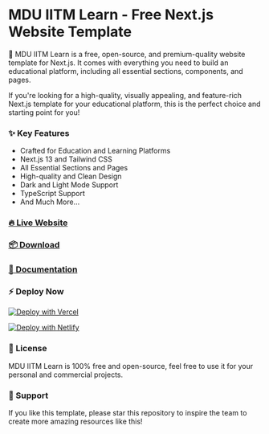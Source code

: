 # MDU IITM Learn - Free Next.js Website Template

🚀 MDU IITM Learn is a free, open-source, and premium-quality website template for Next.js. It comes with everything you need to build an educational platform, including all essential sections, components, and pages.

If you're looking for a high-quality, visually appealing, and feature-rich Next.js template for your educational platform, this is the perfect choice and starting point for you!

### ✨ Key Features
- Crafted for Education and Learning Platforms
- Next.js 13 and Tailwind CSS
- All Essential Sections and Pages
- High-quality and Clean Design
- Dark and Light Mode Support
- TypeScript Support
- And Much More...

### [🔥 Live Website](https://mduiitmlearn.vercel.app/)

### [📦 Download](https://github.com/your-repo/mdu-iitm-learn)

### [🔌 Documentation](https://your-documentation-link.com)

### ⚡ Deploy Now

[![Deploy with Vercel](https://vercel.com/button)](https://vercel.com/new/clone?repository-url=https://github.com/your-repo/mdu-iitm-learn)

[![Deploy with Netlify](https://www.netlify.com/img/deploy/button.svg)](https://app.netlify.com/start/deploy?repository=https://github.com/your-repo/mdu-iitm-learn)

### 📄 License
MDU IITM Learn is 100% free and open-source, feel free to use it for your personal and commercial projects.

### 💜 Support
If you like this template, please star this repository to inspire the team to create more amazing resources like this!
